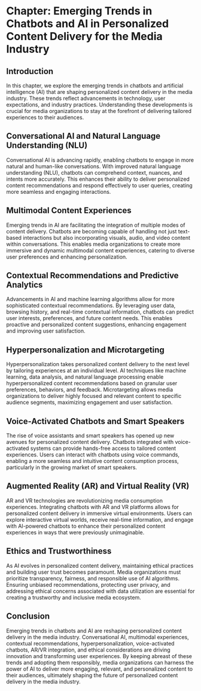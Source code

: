 Chapter: Emerging Trends in Chatbots and AI in Personalized Content Delivery for the Media Industry
===================================================================================================

Introduction
------------

In this chapter, we explore the emerging trends in chatbots and artificial intelligence (AI) that are shaping personalized content delivery in the media industry. These trends reflect advancements in technology, user expectations, and industry practices. Understanding these developments is crucial for media organizations to stay at the forefront of delivering tailored experiences to their audiences.

Conversational AI and Natural Language Understanding (NLU)
----------------------------------------------------------

Conversational AI is advancing rapidly, enabling chatbots to engage in more natural and human-like conversations. With improved natural language understanding (NLU), chatbots can comprehend context, nuances, and intents more accurately. This enhances their ability to deliver personalized content recommendations and respond effectively to user queries, creating more seamless and engaging interactions.

Multimodal Content Experiences
------------------------------

Emerging trends in AI are facilitating the integration of multiple modes of content delivery. Chatbots are becoming capable of handling not just text-based interactions but also incorporating visuals, audio, and video content within conversations. This enables media organizations to create more immersive and dynamic multimodal content experiences, catering to diverse user preferences and enhancing personalization.

Contextual Recommendations and Predictive Analytics
---------------------------------------------------

Advancements in AI and machine learning algorithms allow for more sophisticated contextual recommendations. By leveraging user data, browsing history, and real-time contextual information, chatbots can predict user interests, preferences, and future content needs. This enables proactive and personalized content suggestions, enhancing engagement and improving user satisfaction.

Hyperpersonalization and Microtargeting
---------------------------------------

Hyperpersonalization takes personalized content delivery to the next level by tailoring experiences at an individual level. AI techniques like machine learning, data analysis, and natural language processing enable hyperpersonalized content recommendations based on granular user preferences, behaviors, and feedback. Microtargeting allows media organizations to deliver highly focused and relevant content to specific audience segments, maximizing engagement and user satisfaction.

Voice-Activated Chatbots and Smart Speakers
-------------------------------------------

The rise of voice assistants and smart speakers has opened up new avenues for personalized content delivery. Chatbots integrated with voice-activated systems can provide hands-free access to tailored content experiences. Users can interact with chatbots using voice commands, enabling a more seamless and intuitive content consumption process, particularly in the growing market of smart speakers.

Augmented Reality (AR) and Virtual Reality (VR)
-----------------------------------------------

AR and VR technologies are revolutionizing media consumption experiences. Integrating chatbots with AR and VR platforms allows for personalized content delivery in immersive virtual environments. Users can explore interactive virtual worlds, receive real-time information, and engage with AI-powered chatbots to enhance their personalized content experiences in ways that were previously unimaginable.

Ethics and Trustworthiness
--------------------------

As AI evolves in personalized content delivery, maintaining ethical practices and building user trust becomes paramount. Media organizations must prioritize transparency, fairness, and responsible use of AI algorithms. Ensuring unbiased recommendations, protecting user privacy, and addressing ethical concerns associated with data utilization are essential for creating a trustworthy and inclusive media ecosystem.

Conclusion
----------

Emerging trends in chatbots and AI are reshaping personalized content delivery in the media industry. Conversational AI, multimodal experiences, contextual recommendations, hyperpersonalization, voice-activated chatbots, AR/VR integration, and ethical considerations are driving innovation and transforming user experiences. By keeping abreast of these trends and adopting them responsibly, media organizations can harness the power of AI to deliver more engaging, relevant, and personalized content to their audiences, ultimately shaping the future of personalized content delivery in the media industry.
